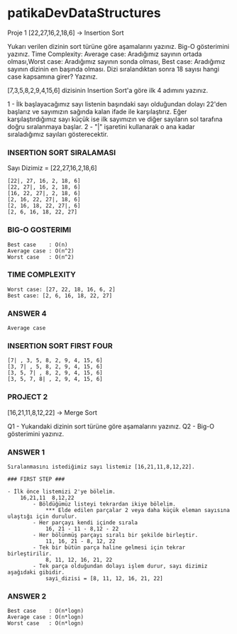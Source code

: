 # patikaDevDataStructures

Proje 1
[22,27,16,2,18,6] -> Insertion Sort

Yukarı verilen dizinin sort türüne göre aşamalarını yazınız.
Big-O gösterimini yazınız.
Time Complexity: Average case: Aradığımız sayının ortada olması,Worst case: Aradığımız sayının sonda olması, Best case: Aradığımız sayının dizinin en başında olması.
Dizi sıralandıktan sonra 18 sayısı hangi case kapsamına girer? Yazınız.

[7,3,5,8,2,9,4,15,6] dizisinin Insertion Sort'a göre ilk 4 adımını yazınız.

1 - İlk başlayacağımız sayı listenin başındaki sayı olduğundan dolayı 22'den başlarız ve sayımızın sağında kalan ifade ile karşılaştırız. Eğer karşılaştırdığımız sayı küçük ise ilk sayımızın ve diğer sayıların sol tarafına doğru sıralanmaya başlar.
2 - "|" işaretini kullanarak o ana kadar sıraladığımız sayıları gösterecektir.


### INSERTION SORT SIRALAMASI ###
Sayı Dizimiz = [22,27,16,2,18,6]

    [22|, 27, 16, 2, 18, 6] 
    [22, 27|, 16, 2, 18, 6]
    [16, 22, 27|, 2, 18, 6] 
    [2, 16, 22, 27|, 18, 6] 
    [2, 16, 18, 22, 27|, 6] 
    [2, 6, 16, 18, 22, 27]

### BIG-O GOSTERIMI ###

    Best case    : O(n)
    Average case : O(n^2)
    Worst case   : O(n^2)


### TIME COMPLEXITY ###

    Worst case: [27, 22, 18, 16, 6, 2]  
    Best case: [2, 6, 16, 18, 22, 27]

### ANSWER 4 ###

    Average case

### INSERTION SORT FIRST FOUR ###

    [7| , 3, 5, 8, 2, 9, 4, 15, 6]
    [3, 7| , 5, 8, 2, 9, 4, 15, 6]
    [3, 5, 7| , 8, 2, 9, 4, 15, 6]
    [3, 5, 7, 8| , 2, 9, 4, 15, 6]


### PROJECT 2 ###

[16,21,11,8,12,22] -> Merge Sort

Q1 - Yukarıdaki dizinin sort türüne göre aşamalarını yazınız.
Q2 - Big-O gösterimini yazınız.

### ANSWER 1 ###

    Sıralanmasını istediğimiz sayı listemiz [16,21,11,8,12,22].

    ### FIRST STEP ###

    - İlk önce listemizi 2'ye bölelim.
        16,21,11  8,12,22
            - Böldüğümüz listeyi tekrardan ikiye bölelim.
                *** Elde edilen parçalar 2 veya daha küçük eleman sayısına ulaştığı için durulur.
            - Her parçayı kendi içinde sırala
                16, 21 - 11 - 8,12 - 22
            - Her bölünmüş parçayı sıralı bir şekilde birleştir.
                11, 16, 21 - 8, 12, 22
            - Tek bir bütün parça haline gelmesi için tekrar birleştirilir.
                8, 11, 12, 16, 21, 22
            - Tek parça olduğundan dolayı işlem durur, sayı dizimiz aşağıdaki gibidir.
                sayi_dizisi = [8, 11, 12, 16, 21, 22]




  
### ANSWER 2 ###

    Best case    : O(n*logn)
    Average case : O(n*logn)
    Worst case   : O(n*logn)